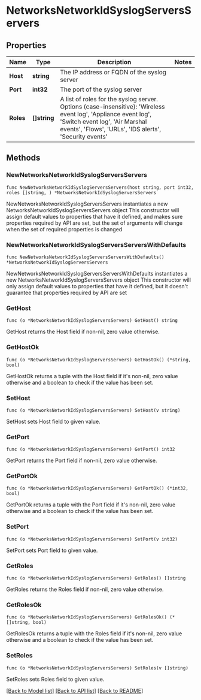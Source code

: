 # NetworksNetworkIdSyslogServersServers

## Properties

Name | Type | Description | Notes
------------ | ------------- | ------------- | -------------
**Host** | **string** | The IP address or FQDN of the syslog server | 
**Port** | **int32** | The port of the syslog server | 
**Roles** | **[]string** | A list of roles for the syslog server. Options (case-insensitive): &#39;Wireless event log&#39;, &#39;Appliance event log&#39;, &#39;Switch event log&#39;, &#39;Air Marshal events&#39;, &#39;Flows&#39;, &#39;URLs&#39;, &#39;IDS alerts&#39;, &#39;Security events&#39; | 

## Methods

### NewNetworksNetworkIdSyslogServersServers

`func NewNetworksNetworkIdSyslogServersServers(host string, port int32, roles []string, ) *NetworksNetworkIdSyslogServersServers`

NewNetworksNetworkIdSyslogServersServers instantiates a new NetworksNetworkIdSyslogServersServers object
This constructor will assign default values to properties that have it defined,
and makes sure properties required by API are set, but the set of arguments
will change when the set of required properties is changed

### NewNetworksNetworkIdSyslogServersServersWithDefaults

`func NewNetworksNetworkIdSyslogServersServersWithDefaults() *NetworksNetworkIdSyslogServersServers`

NewNetworksNetworkIdSyslogServersServersWithDefaults instantiates a new NetworksNetworkIdSyslogServersServers object
This constructor will only assign default values to properties that have it defined,
but it doesn't guarantee that properties required by API are set

### GetHost

`func (o *NetworksNetworkIdSyslogServersServers) GetHost() string`

GetHost returns the Host field if non-nil, zero value otherwise.

### GetHostOk

`func (o *NetworksNetworkIdSyslogServersServers) GetHostOk() (*string, bool)`

GetHostOk returns a tuple with the Host field if it's non-nil, zero value otherwise
and a boolean to check if the value has been set.

### SetHost

`func (o *NetworksNetworkIdSyslogServersServers) SetHost(v string)`

SetHost sets Host field to given value.


### GetPort

`func (o *NetworksNetworkIdSyslogServersServers) GetPort() int32`

GetPort returns the Port field if non-nil, zero value otherwise.

### GetPortOk

`func (o *NetworksNetworkIdSyslogServersServers) GetPortOk() (*int32, bool)`

GetPortOk returns a tuple with the Port field if it's non-nil, zero value otherwise
and a boolean to check if the value has been set.

### SetPort

`func (o *NetworksNetworkIdSyslogServersServers) SetPort(v int32)`

SetPort sets Port field to given value.


### GetRoles

`func (o *NetworksNetworkIdSyslogServersServers) GetRoles() []string`

GetRoles returns the Roles field if non-nil, zero value otherwise.

### GetRolesOk

`func (o *NetworksNetworkIdSyslogServersServers) GetRolesOk() (*[]string, bool)`

GetRolesOk returns a tuple with the Roles field if it's non-nil, zero value otherwise
and a boolean to check if the value has been set.

### SetRoles

`func (o *NetworksNetworkIdSyslogServersServers) SetRoles(v []string)`

SetRoles sets Roles field to given value.



[[Back to Model list]](../README.md#documentation-for-models) [[Back to API list]](../README.md#documentation-for-api-endpoints) [[Back to README]](../README.md)



